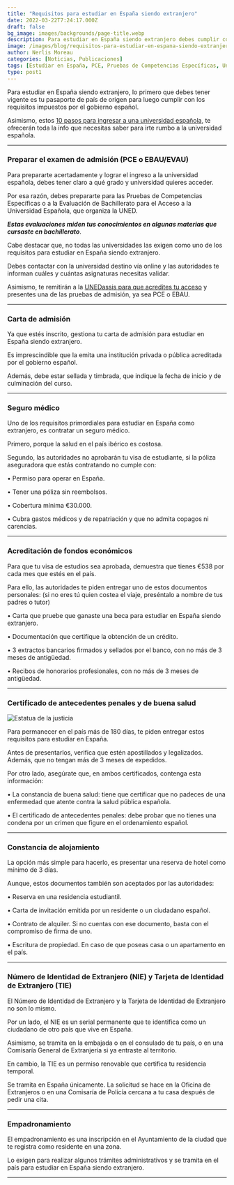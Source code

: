 ```yaml
---
title: "Requisitos para estudiar en España siendo extranjero"
date: 2022-03-22T7:24:17.000Z
draft: false
bg_image: images/backgrounds/page-title.webp
description: Para estudiar en España siendo extranjero debes cumplir con estos requisitos que te exige el gobierno español.
image: /images/blog/requisitos-para-estudiar-en-espana-siendo-extranjero.webp
author: Nerlis Moreau
categories: [Noticias, Publicaciones]
tags: [Estudiar en España, PCE, Pruebas de Competencias Específicas, Universidad en España, Universidad Española]
type: post1
---
```


Para estudiar en España siendo extranjero, lo primero que debes tener vigente es tu pasaporte de país de origen para luego cumplir con los requisitos impuestos por el gobierno español. 

Asimismo, estos [10 pasos para ingresar a una universidad española](https://ongazi.com/10-pasos-ingresar-a-una-universidad-espanola/), te ofrecerán toda la info que necesitas saber para irte rumbo a la universidad española.

---

### Preparar el examen de admisión (PCE o EBAU/EVAU) 

Para prepararte acertadamente y lograr el ingreso a la universidad española, debes tener claro a qué grado y universidad quieres acceder.

Por esa razón, debes prepararte para las Pruebas de Competencias Específicas o a la Evaluación de Bachillerato para el Acceso a la Universidad Española, que organiza la UNED.

***Estas evaluaciones miden tus conocimientos en algunas materias que cursaste en bachillerato***.

Cabe destacar que, no todas las universidades las exigen como uno de los requisitos para estudiar en España siendo extranjero.

Debes contactar con la universidad destino vía online y las autoridades te informan cuáles y cuántas asignaturas necesitas validar.  

Asimismo, te remitirán a la [UNEDassis para que acredites tu acceso](https://unedasiss.uned.es/simuladorSolicitud) y presentes una de las pruebas de admisión, ya sea PCE o EBAU.

---

### Carta de admisión

Ya que estés inscrito, gestiona tu carta de admisión para estudiar en España siendo extranjero.

Es imprescindible que la emita una institución privada o pública acreditada por el gobierno español. 

Además, debe estar sellada y timbrada, que indique la fecha de inicio y de culminación del curso.

---

### Seguro médico

Uno de los requisitos primordiales para estudiar en España como extranjero, es contratar un seguro médico.

Primero, porque la salud en el país ibérico es costosa. 

Segundo, las autoridades no aprobarán tu visa de estudiante, si la póliza aseguradora que estás contratando no cumple con:

•	Permiso para operar en España.

•	Tener una póliza sin reembolsos.

•	Cobertura mínima €30.000.

•	Cubra gastos médicos y de repatriación y que no admita copagos ni carencias.

---

### Acreditación de fondos económicos

Para que tu visa de estudios sea aprobada, demuestra que tienes €538 por cada mes que estés en el país.

Para ello, las autoridades te piden entregar uno de estos documentos personales: (si no eres tú quien costea el viaje, preséntalo a nombre de tus padres o tutor)

•	Carta que pruebe que ganaste una beca para estudiar en España siendo extranjero.

•	Documentación que certifique la obtención de un crédito.

•	3 extractos bancarios firmados y sellados por el banco, con no más de 3 meses de antigüedad.

•	Recibos de honorarios profesionales, con no más de 3 meses de antigüedad.

---

### Certificado de antecedentes penales y de buena salud

![Estatua de la justicia](/images/blog/figura-de-la-justicia.webp)

Para permanecer en el país más de 180 días, te piden entregar estos requisitos para estudiar en España.

Antes de presentarlos, verifica que estén apostillados y legalizados. Además, que no tengan más de 3 meses de expedidos.

Por otro lado, asegúrate que, en ambos certificados, contenga esta información:

•	La constancia de buena salud: tiene que certificar que no padeces de una enfermedad que atente contra la salud pública española.

•	El certificado de antecedentes penales: debe probar que no tienes una condena por un crimen que figure en el ordenamiento español.

---

### Constancia de alojamiento

La opción más simple para hacerlo, es presentar una reserva de hotel como mínimo de 3 días.

Aunque, estos documentos también son aceptados por las autoridades:

•	Reserva en una residencia estudiantil.

•	Carta de invitación emitida por un residente o un ciudadano español. 

•	Contrato de alquiler. Si no cuentas con ese documento, basta con el compromiso de firma de uno.

•	Escritura de propiedad. En caso de que poseas casa o un apartamento en el país.

---

### Número de Identidad de Extranjero (NIE) y Tarjeta de Identidad de Extranjero (TIE)

El Número de Identidad de Extranjero y la Tarjeta de Identidad de Extranjero no son lo mismo.

Por un lado, el NIE es un serial permanente que te identifica como un ciudadano de otro país que vive en España.

Asimismo, se tramita en la embajada o en el consulado de tu país, o en una Comisaría General de Extranjería si ya entraste al territorio.

En cambio, la TIE es un permiso renovable que certifica tu residencia temporal.

Se tramita en España únicamente. La solicitud se hace en la Oficina de Extranjeros o en una Comisaría de Policía cercana a tu casa después de pedir una cita.

---

### Empadronamiento

El empadronamiento es una inscripción en el Ayuntamiento de la ciudad que te registra como residente en una zona.

Lo exigen para realizar algunos trámites administrativos y se tramita en el país para estudiar en España siendo extranjero.

---